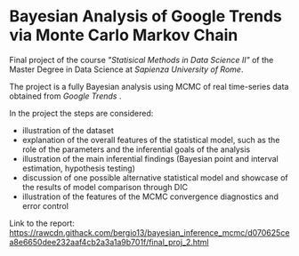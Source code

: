 # Bayesian Analysis of Google Trends via Monte Carlo Markov Chain 

Final project of the course *"Statisical Methods in Data Science II"* of the Master Degree in Data Science at *Sapienza University of Rome*.

The project is a fully Bayesian analysis using MCMC of real time-series data obtained from *Google Trends* .

In the project the steps are considered:
- illustration of the dataset
-  explanation of the overall features of the statistical model, such as the role of the parameters and the inferential
goals of the analysis
- illustration of the main inferential findings (Bayesian point and interval estimation, hypothesis testing)
- discussion of one possible alternative statistical model and showcase of the results of model comparison through DIC
- illustration of the features of the MCMC convergence diagnostics and error control

Link to the report: https://rawcdn.githack.com/bergio13/bayesian_inference_mcmc/d070625cea8e6650dee232aaf4cb2a3a1a9b701f/final_proj_2.html

